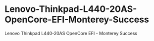 # Lenovo-Thinkpad-L440-20AS-OpenCore-EFI-Monterey-Success
Lenovo Thinkpad L440-20AS OpenCore EFI - Monterey Success
